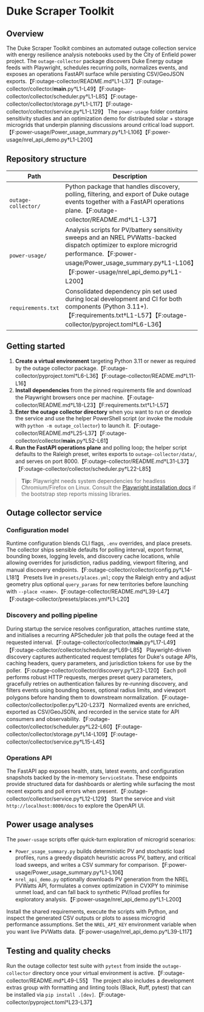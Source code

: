 # Duke Scraper Toolkit

## Overview

The Duke Scraper Toolkit combines an automated outage collection service with
energy resilience analysis notebooks used by the City of Enfield power project.
The `outage-collector` package discovers Duke Energy outage feeds with
Playwright, schedules recurring polls, normalizes events, and exposes an
operations FastAPI surface while persisting CSV/GeoJSON exports.【F:outage-collector/README.md†L1-L37】【F:outage-collector/collector/__main__.py†L1-L49】【F:outage-collector/collector/scheduler.py†L1-L85】【F:outage-collector/collector/storage.py†L1-L117】【F:outage-collector/collector/service.py†L1-L129】
The `power-usage` folder contains sensitivity studies and an optimization demo
for distributed solar + storage microgrids that underpin planning discussions
around critical load support.【F:power-usage/Power_usage_summary.py†L1-L106】【F:power-usage/nrel_api_demo.py†L1-L200】

## Repository structure

| Path | Description |
| ---- | ----------- |
| `outage-collector/` | Python package that handles discovery, polling, filtering, and export of Duke outage events together with a FastAPI operations plane.【F:outage-collector/README.md†L1-L37】 |
| `power-usage/` | Analysis scripts for PV/battery sensitivity sweeps and an NREL PVWatts-backed dispatch optimizer to explore microgrid performance.【F:power-usage/Power_usage_summary.py†L1-L106】【F:power-usage/nrel_api_demo.py†L1-L200】 |
| `requirements.txt` | Consolidated dependency pin set used during local development and CI for both components (Python 3.11+).【F:requirements.txt†L1-L57】【F:outage-collector/pyproject.toml†L6-L36】 |

## Getting started

1. **Create a virtual environment** targeting Python 3.11 or newer as required by
   the outage collector package.【F:outage-collector/pyproject.toml†L6-L36】【F:outage-collector/README.md†L11-L16】
2. **Install dependencies** from the pinned requirements file and download the
   Playwright browsers once per machine.【F:outage-collector/README.md†L18-L23】【F:requirements.txt†L1-L57】
3. **Enter the outage collector directory** when you want to run or develop the
   service and use the helper PowerShell script (or invoke the module with
   `python -m outage_collector`) to launch it.【F:outage-collector/README.md†L25-L37】【F:outage-collector/collector/__main__.py†L52-L61】
4. **Run the FastAPI operations plane** and polling loop; the helper script
   defaults to the Raleigh preset, writes exports to `outage-collector/data/`,
   and serves on port 8000.【F:outage-collector/README.md†L31-L37】【F:outage-collector/collector/scheduler.py†L22-L85】

> **Tip:** Playwright needs system dependencies for headless Chromium/Firefox on
> Linux. Consult the [Playwright installation docs](https://playwright.dev)
> if the bootstrap step reports missing libraries.

## Outage collector service

### Configuration model

Runtime configuration blends CLI flags, `.env` overrides, and place presets. The
collector ships sensible defaults for polling interval, export format, bounding
boxes, logging levels, and discovery cache locations, while allowing overrides
for jurisdiction, radius padding, viewport filtering, and manual discovery
endpoints.【F:outage-collector/collector/config.py†L14-L181】 Presets live in
`presets/places.yml`; copy the Raleigh entry and adjust geometry plus optional
`query_params` for new territories before launching with `--place <name>`.【F:outage-collector/README.md†L39-L47】【F:outage-collector/presets/places.yml†L1-L20】

### Discovery and polling pipeline

During startup the service resolves configuration, attaches runtime state, and
initialises a recurring APScheduler job that polls the outage feed at the
requested interval.【F:outage-collector/collector/__main__.py†L17-L49】【F:outage-collector/collector/scheduler.py†L69-L85】
Playwright-driven discovery captures authenticated request templates for Duke's
outage APIs, caching headers, query parameters, and jurisdiction tokens for use
by the poller.【F:outage-collector/collector/discovery.py†L23-L120】 Each poll
performs robust HTTP requests, merges preset query parameters, gracefully
retries on authentication failures by re-running discovery, and filters events
using bounding boxes, optional radius limits, and viewport polygons before
handing them to downstream normalization.【F:outage-collector/collector/poller.py†L20-L237】 Normalized events are enriched, exported as CSV/GeoJSON, and recorded in the
service state for API consumers and observability.【F:outage-collector/collector/scheduler.py†L22-L60】【F:outage-collector/collector/storage.py†L14-L109】【F:outage-collector/collector/service.py†L15-L45】

### Operations API

The FastAPI app exposes health, stats, latest events, and configuration snapshots
backed by the in-memory `ServiceState`. These endpoints provide structured data
for dashboards or alerting while surfacing the most recent exports and poll
errors when present.【F:outage-collector/collector/service.py†L12-L129】 Start the
service and visit `http://localhost:8000/docs` to explore the OpenAPI UI.

## Power usage analyses

The `power-usage` scripts offer quick-turn exploration of microgrid scenarios:

- `Power_usage_summary.py` builds deterministic PV and stochastic load profiles,
  runs a greedy dispatch heuristic across PV, battery, and critical load sweeps,
  and writes a CSV summary for comparison.【F:power-usage/Power_usage_summary.py†L1-L106】
- `nrel_api_demo.py` optionally downloads PV generation from the NREL PVWatts
  API, formulates a convex optimization in CVXPY to minimise unmet load, and can
  fall back to synthetic PV/load profiles for exploratory analysis.【F:power-usage/nrel_api_demo.py†L1-L200】

Install the shared requirements, execute the scripts with Python, and inspect
the generated CSV outputs or plots to assess microgrid performance assumptions.
Set the `NREL_API_KEY` environment variable when you want live PVWatts data.【F:power-usage/nrel_api_demo.py†L39-L117】

## Testing and quality checks

Run the outage collector test suite with `pytest` from inside the
`outage-collector` directory once your virtual environment is active.【F:outage-collector/README.md†L49-L55】 The
project also includes a development extras group with formatting and linting
tools (Black, Ruff, pytest) that can be installed via `pip install
.[dev]`.【F:outage-collector/pyproject.toml†L23-L37】


